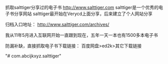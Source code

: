 抓取salttiger分享过的电子书
http://www.salttiger.com
salttiger是一个优秀的电子书分享网站
salttiger最开始在Verycd上面分享，后来建立了个人网站分享

归档入口地址：
http://www.salttiger.com/archives/

我从11年5月进入互联网开始一直跟到现在，五年一天一本也有1500多本电子书


防漏补缺，直接抓取电子书下载链接：
百度网盘>ed2k>其它下载链接

"# com.abcijkxyz.salttiger" 
